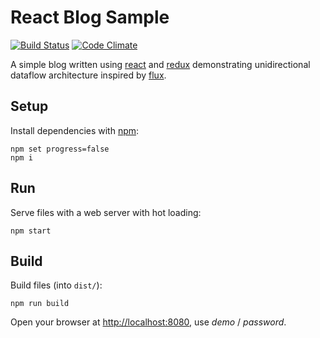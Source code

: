 # React Blog Sample

[![Build Status](https://travis-ci.org/akornatskyy/sample-blog-react-redux.svg?branch=master)](https://travis-ci.org/akornatskyy/sample-blog-react-redux)
[![Code Climate](https://codeclimate.com/github/akornatskyy/sample-blog-react-redux/badges/gpa.svg)](https://codeclimate.com/github/akornatskyy/sample-blog-react-redux)

A simple blog written using [react](http://facebook.github.io/react/) and
[redux](https://github.com/reactjs/redux) demonstrating unidirectional dataflow
architecture inspired by
[flux](https://facebook.github.io/flux/docs/overview.html).

## Setup

Install dependencies with [npm](https://www.npmjs.com):

    npm set progress=false
    npm i

## Run

Serve files with a web server with hot loading:

    npm start

## Build

Build files (into `dist/`):

    npm run build

Open your browser at [http://localhost:8080](http://localhost:8080),
use *demo* / *password*.